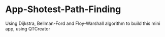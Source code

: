 # App-Shotest-Path-Finding
Using Dijkstra, Bellman-Ford and Floy-Warshall algorithm to build this mini app, using QTCreator 
